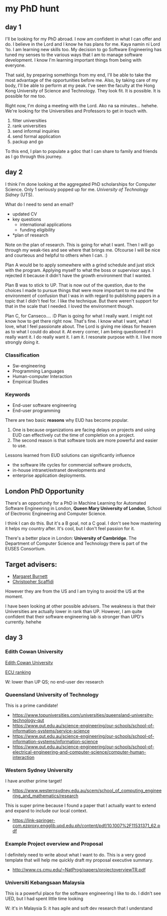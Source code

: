 # my PhD hunt

## day 1

I'll be looking for my PhD abroad. 
I now am confident in what I can offer and do. 
I believe in the Lord and I know he has plans for me.
Kaya namin ni Lord 'to. 
I am learning new skills too. 
My decision to go Software Engineering has tuned my senses to the various ways that I am to manage software development. I know I'm learning important things from being with everyone.

That said, by preparing somethings from my end, I'll be able to take the most advantage of the opportunities before me. Also, by taking care of my body, I'll be able to perform at my peak. I've seen the faculty at the Hong Kong University of Science and Technology. They look fit. It is possible. It is possible for me too. 

Right now, I'm doing a meeting with the Lord. Ako na sa minutes... hehehe.  We're looking for the Universities and Professors to get in touch with.

1. filter universities
2. rank universities
3. send informal inquiries
4. send formal application
5. packup and go

To this end, I plan to populate a gdoc that I can share to family and friends as I go through this journey.



## day 2

I think I'm done looking at the aggregated PhD scholarships for Computer Science. Only 1 seriously popped up for me. *University of Technology Sidney* (UTS).

What do I need to send an email?
* updated CV
* key questions
    * international applications
    * funding eligibility
* *plan of research

Note on the plan of research. This is going for what I want. Then I will go through my weak-ties and see where that brings me. Ofcourse I will be nice and courteous and helpful to others when I can.  :) 

Plan A would be to apply somewhere with a grind schedule and just stick with the program. Applying myself to what the boss or supervisor says. I rejected it because it didn't have the growth environment that I wanted. 

Plan B was to stick to UP. That is now out of the question, due to the choices I made to pursue things that were more important to me and the environment of confusion that I was in with regard to publishing papers in a topic that I didn't feel for. I like the technique. But there weren't support for that in the scale that I needed. I loved the environment though.

Plan C, for Canseco.... :D
Plan is going for what I really want. I might not know how to get there right now. That's fine. I know what I want, what I love, what I feel passionate about. The Lord is giving me ideas for heaven as to what I could do about it. At every corner, I am being questioned if I really want it. I do really want it. I am it. I resonate purpose with it. I live more strongly doing it. 


### Classification
* Sw-engineering
* Programming Languages
* Human-computer Interaction
* Empirical Studies
### Keywords
* End-user software engineering
* End-user programming


There are two basic **reasons** why EUD has become popular.
1.  One is because organizations are facing delays on projects and using EUD can effectively cut the time of completion on a project. 
2. The second reason is that software tools are more powerful and easier to use.

Lessons learned from EUD solutions can significantly influence 
* the software life cycles for commercial software products, 
* in-house intranet/extranet developments and 
* enterprise application deployments.


## London PhD Opportunity
There's an opportunity for a PhD in Machine Learning for Automated Software Engineering in London, **Queen Mary University of London**, School of Electronic Engineering and Computer Science. 

I think I can do this. But it's a B goal, not a C goal. I don't see how mastering it helps my country after. It's cool, but I don't feel passion for it.

There's a better place in London: **University of Cambridge**. The Department of Computer Science and Technology there is part of the EUSES Consortium. 




## Target advisers:

* [Margaret Burnett](http://eecs.oregonstate.edu/people/burnett-margaret)
* [Christopher Scaffidi](http://eecs.oregonstate.edu/people/scaffidi-christopher)

However they are from the US and I am trying to avoid the US at the moment.

I have been looking at other possible advisers. The weakness is that their Universities are actually lower in rank than UP. However, I am quite confident that their software engineering lab is stronger than UPD's currently. hehehe



## day 3

### Edith Cowan University

[Edith Cowan University](http://www.ecu.edu.au/__data/assets/pdf_file/0005/12677/ECU-PG-Directions.pdf)

[ECU ranking](https://www.topuniversities.com/universities/edith-cowan-university)

W: lower than UP QS;  no end-user dev research


### Queensland University of Technology

This is a prime candidate!  

* https://www.topuniversities.com/universities/queensland-university-technology-qut
* https://www.qut.edu.au/science-engineering/our-schools/school-of-information-systems/service-science
* https://www.qut.edu.au/science-engineering/our-schools/school-of-information-systems/information-science
* https://www.qut.edu.au/science-engineering/our-schools/school-of-electrical-engineering-and-computer-science/computer-human-interaction


### Western Sydney University

I have another prime target! 

* https://www.westernsydney.edu.au/scem/school_of_computing_engineering_and_mathematics/research

This is super prime because I found a paper that I actually want to extend and expand to include our local context.

* https://link-springer-com.ezproxy.engglib.upd.edu.ph/content/pdf/10.1007%2F11531371_62.pdf


### Example Project overview and Proposal

I definitely need to write about what I want to do. This is a very good template that will help me quickly draft my proposal executive summary.

* http://www.cs.cmu.edu/~NatProg/papers/projectoverviewTR.pdf


### Universiti Kebangsaan Malaysia

This is a powerful place for the software engineering I like to do. I didn't see UED, but I had spent little time looking 

W: it's in Malaysia
S: it has agile and soft dev research that I understand
